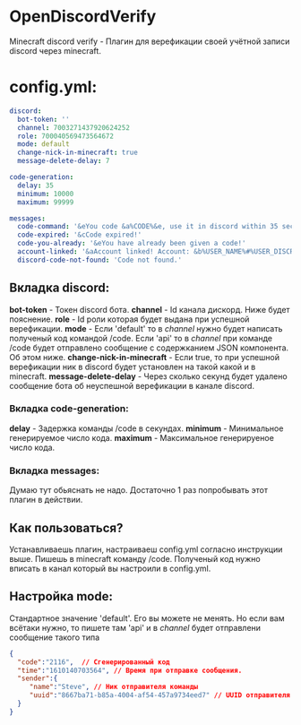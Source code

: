 # OpenDiscordVerify
Minecraft discord verify - Плагин для верефикации своей учётной записи discord через minecraft.

# config.yml:
```yml
discord:
  bot-token: ''
  channel: 7003271437920624252
  role: 700040569473564672
  mode: default
  change-nick-in-minecraft: true
  message-delete-delay: 7

code-generation:
  delay: 35
  minimum: 10000
  maximum: 99999

messages:
  code-command: '&eYou code &a%CODE%&e, use it in discord within 35 seconds.'
  code-expired: '&cCode expired!'
  code-you-already: '&eYou have already been given a code!'
  account-linked: '&aAccount linked! Account: &b%USER_NAME%#%USER_DISCRIMINATOR%&a!'
  discord-code-not-found: 'Code not found.'

```
## Вкладка discord:
 **bot-token** - Токен discord бота.
 **channel** - Id канала дискорд. Ниже будет пояснение.
 **role** - Id роли которая будет выдана при успешной верефикации. 
 **mode** - Если 'default' то в *channel* нужно будет написать полученый код командой /code. Если 'api' то в *channel* при команде /code будет отправлено сообщение с содержканием JSON компонента. Об этом ниже.
 **change-nick-in-minecraft** - Если true, то при успешной верефикации ник в discord будет установлен на такой какой и в minecraft.
 **message-delete-delay** - Через сколько секунд будет удалено сообщение бота об неуспешной верефикации в канале discord.

### Вкладка code-generation:
 **delay** - Задержка команды /code в секундах.
 **minimum** - Минимальное генерируемое число кода.
 **maximum** - Максимальное генерируеное число кода.
 
 ### Вкладка messages:
 Думаю тут обьяснать не надо. Достаточно 1 раз попробывать этот плагин в действии.
 
 ## Как пользоваться?
 Устанавливаешь плагин, настраиваеш config.yml согласно инструкции выше. Пишешь в minecraft команду /code. Полученый код нужно вписать в канал который вы настроили в config.yml.
 
 ## Настройка mode:
 Стандартное значение 'default'. Его вы можете не менять. Но если вам всётаки нужно, то пишете там 'api' и в *channel* будет отправлени сообщение такого типа
```json
{
  "code":"2116",  // Сгенерированный код
  "time":"1610140703564", // Время при отправке сообщения.
  "sender":{ 
     "name":"Steve", // Ник отправителя команды
     "uuid":"8667ba71-b85a-4004-af54-457a9734eed7" // UUID отправителя команды. null если отправитель CONSOLE.
  } 
}
```
